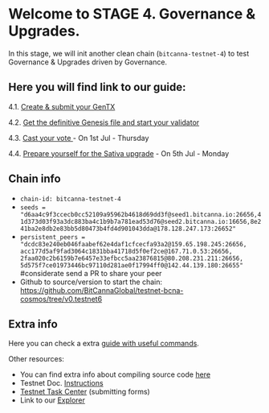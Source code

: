 # Welcome to STAGE 4. Governance & Upgrades.

In this stage, we will init another clean chain (`bitcanna-testnet-4`) to test Governance & Upgrades driven by Governance.


## Here you will find link to our guide:

4.1. [Create & submit your GenTX](https://github.com/BitCannaGlobal/testnet-bcna-cosmos/blob/main/instructions/stage4/task4.1.md)

4.2. [Get the definitive Genesis file and start your validator](https://github.com/BitCannaGlobal/testnet-bcna-cosmos/blob/main/instructions/stage4/task4.2.md)

4.3. [Cast your vote ](https://github.com/BitCannaGlobal/testnet-bcna-cosmos/blob/main/instructions/stage4/task4.3.md) - On 1st Jul - Thursday

4.4. [Prepare yourself for the Sativa upgrade](https://github.com/BitCannaGlobal/testnet-bcna-cosmos/blob/main/instructions/stage4/task4.4.md) - On 5th Jul - Monday


## Chain info
* `chain-id: bitcanna-testnet-4`
* `seeds = "d6aa4c9f3ccecb0cc52109a95962b4618d69dd3f@seed1.bitcanna.io:26656,41d373d03f93a3dc883ba4c1b9b7a781ead53d76@seed2.bitcanna.io:16656,8e241ba2e8db2e83bb5d80473b4fd4d901043dda@178.128.247.173:26652"` 
* `persistent_peers = "dcdc83e240eb046faabef62e4daf1cfcecfa93a2@159.65.198.245:26656, acc177d5af9fad3064c1831bba41718d5f0ef2ce@167.71.0.53:26656, 2faa020c2b6159b7e6457e33efbcc5aa23876815@80.208.231.211:26656, 5d575f7ce01973446bc97110d281ae0f17994ff0@142.44.139.180:26655" ` #considerate send a PR to share your peer 
* Github to source/version to start the chain: https://github.com/BitCannaGlobal/testnet-bcna-cosmos/tree/v0.testnet6


## Extra info

Here you can check a extra [guide with useful commands](https://github.com/BitCannaGlobal/testnet-bcna-cosmos/blob/main/instructions/stage1/useful.md).

Other resources:
* You can find extra info about compiling source code [here](https://github.com/BitCannaGlobal/testnet-bcna-cosmos)
* Testnet Doc. [Instructions](https://testnet.bitcanna.io/testnet/phase-1-invitational-testnet)
* [Testnet Task Center](https://bitcannavalidators.knack.com/task-center#overview/) (submitting forms)
* Link to our [Explorer](https://https://testnet-explorer.bitcanna.io/)
